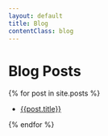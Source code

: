 ```yaml
---
layout: default
title: Blog
contentClass: blog
---
```


# Blog Posts

{% for post in site.posts %}

* [{{post.title}}]({{post.url}})

{% endfor %}
